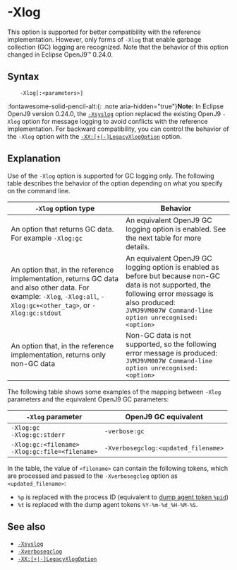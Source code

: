 <!--
* Copyright (c) 2017, 2022 IBM Corp. and others
*
* This program and the accompanying materials are made
* available under the terms of the Eclipse Public License 2.0
* which accompanies this distribution and is available at
* https://www.eclipse.org/legal/epl-2.0/ or the Apache
* License, Version 2.0 which accompanies this distribution and
* is available at https://www.apache.org/licenses/LICENSE-2.0.
*
* This Source Code may also be made available under the
* following Secondary Licenses when the conditions for such
* availability set forth in the Eclipse Public License, v. 2.0
* are satisfied: GNU General Public License, version 2 with
* the GNU Classpath Exception [1] and GNU General Public
* License, version 2 with the OpenJDK Assembly Exception [2].
*
* [1] https://www.gnu.org/software/classpath/license.html
* [2] http://openjdk.java.net/legal/assembly-exception.html
*
* SPDX-License-Identifier: EPL-2.0 OR Apache-2.0 OR GPL-2.0 WITH
* Classpath-exception-2.0 OR LicenseRef-GPL-2.0 WITH Assembly-exception
-->

# -Xlog

This option is supported for better compatibility with the reference implementation. However, only forms of `-Xlog` that enable garbage collection (GC) logging are recognized. Note that the behavior of this option changed in Eclipse OpenJ9&trade; 0.24.0.

## Syntax

        -Xlog[:<parameters>]

:fontawesome-solid-pencil-alt:{: .note aria-hidden="true"}**Note:** In Eclipse OpenJ9 version 0.24.0, the [`-Xsyslog`](xsyslog.md) option replaced the existing OpenJ9 `-Xlog` option for message logging to avoid conflicts with the reference implementation. For backward compatibility, you can control the behavior of the `-Xlog` option with the [`-XX:[+|-]LegacyXlogOption`](xxlegacyxlogoption.md) option.


## Explanation

Use of the `-Xlog` option is supported for GC logging only. The following table describes the behavior of the option depending on what you specify on the command line.

| `-Xlog` option type         | Behavior                                    |
|-------------------------|--------------------------------------------------|
| An option that returns GC data. For example `-Xlog:gc`                | An equivalent OpenJ9 GC logging option is enabled. See the next table for more details. |
| An option that, in the reference implementation, returns GC data and also other data. For example: `-Xlog`, `-Xlog:all`, `-Xlog:gc+<other_tag>`, or  `-Xlog:gc:stdout` | An equivalent OpenJ9 GC logging option is enabled as before but because non-GC data is not supported, the following error message is also produced: <br/> `JVMJ9VM007W Command-line option unrecognised: <option>`      |
| An option that, in the reference implementation, returns only non-GC data            | Non-GC data is not supported, so the following error message is produced: <br/> `JVMJ9VM007W Command-line option unrecognised: <option>` |   

The following table shows some examples of the mapping between `-Xlog` parameters and the equivalent OpenJ9 GC parameters:

| `-Xlog` parameter         | OpenJ9 GC equivalent                                 |
|-------------------------|--------------------------------------------------|
| `-Xlog:gc` <br/> `-Xlog:gc:stderr`                | `-verbose:gc` |
| `-Xlog:gc:<filename>` <br/> `-Xlog:gc:file=<filename>` | `-Xverbosegclog:<updated_filename>`      |


In the table, the value of `<filename>` can contain the following tokens, which are processed and passed to the `-Xverbosegclog` option as `<updated_filename>`:

- `%p` is replaced with the process ID (equivalent to [dump agent token `%pid`](xdump.md#dump-agent-tokens))
- `%t` is replaced with the dump agent tokens `%Y-%m-%d_%H-%M-%S`.


## See also

- [`-Xsyslog`](xsyslog.md)
- [`-Xverbosegclog`](xverbosegclog.md)
- [`-XX:[+|-]LegacyXlogOption`](xxlegacyxlogoption.md)


<!-- ==== END OF TOPIC ==== xlog.md ==== -->
